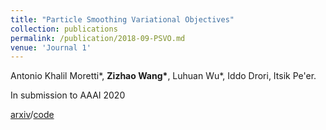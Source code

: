 ```yaml
---
title: "Particle Smoothing Variational Objectives"
collection: publications
permalink: /publication/2018-09-PSVO.md
venue: 'Journal 1'
---
```

Antonio Khalil Moretti\*, **Zizhao Wang\***, Luhuan Wu\*, Iddo Drori, Itsik Pe&apos;er. <br/>

In submission to AAAI 2020 <br/>

[arxiv](https://arxiv.org/abs/1909.09734)/[code](https://github.com/amoretti86/PSVO) <br/> 